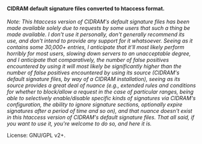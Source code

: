 #### CIDRAM default signature files converted to htaccess format.

*Note: This htaccess version of CIDRAM's default signature files has been made available solely due to requests by some users that such a thing be made available. I don't use it personally, don't generally recommend its use, and don't intend to provide any support for it whatsoever. Seeing as it contains some 30,000+ entries, I anticipate that it'll most likely perform horribly for most users, slowing down servers to an unacceptable degree, and I anticipate that comparatively, the number of false positives encountered by using it will most likely be significantly higher than the number of false positives encountered by using its source (CIDRAM's default signature files, by way of a CIDRAM installation), seeing as its source provides a great deal of nuance (e.g., extended rules and conditions for whether to block/allow a request in the case of particular ranges, being able to selectively enable/disable specific kinds of signatures via CIDRAM's configuration, the ability to ignore signature sections, optionally expire signatures after a period of time and so on), and that nuance doesn't exist in this htaccess version of CIDRAM's default signature files. That all said, if you want to use it, you're welcome to do so, and here it is.*

License: GNU/GPL v2+.
